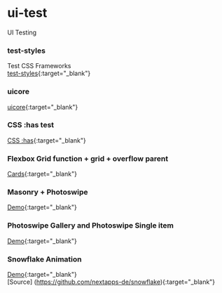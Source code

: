 # ui-test
 UI Testing
 
 ### test-styles
Test CSS Frameworks 	
[test-styles](https://suiramus.github.io/ui-test/test-styles/){:target="_blank"} 
 
### uicore
[uicore](https://suiramus.github.io/ui-test/uicore/){:target="_blank"} 

### CSS :has test
[CSS :has](https://suiramus.github.io/ui-test/has/){:target="_blank"} 

### Flexbox Grid function + grid + overflow parent
[Cards](https://suiramus.github.io/ui-test/cards/){:target="_blank"} 

### Masonry + Photoswipe
[Demo](https://suiramus.github.io/ui-test/masonry-photoswipe/){:target="_blank"} 

### Photoswipe Gallery and Photoswipe Single item
[Demo](https://suiramus.github.io/ui-test/photoswipe-test/){:target="_blank"} 

### Snowflake Animation
[Demo](https://suiramus.github.io/ui-test/snowflake/){:target="_blank"}   
[Source] (https://github.com/nextapps-de/snowflake){:target="_blank"} 
